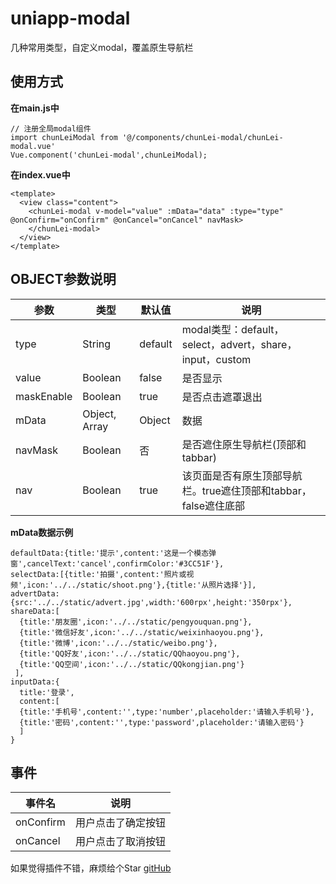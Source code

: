 # uniapp-modal

几种常用类型，自定义modal，覆盖原生导航栏

## 使用方式

**在main.js中**  

~~~
// 注册全局modal组件
import chunLeiModal from '@/components/chunLei-modal/chunLei-modal.vue'
Vue.component('chunLei-modal',chunLeiModal);
~~~

**在index.vue中**  

~~~
<template>
  <view class="content">
    <chunLei-modal v-model="value" :mData="data" :type="type" @onConfirm="onConfirm" @onCancel="onCancel" navMask>
    </chunLei-modal>
  </view>
</template>
~~~

## OBJECT参数说明

| 参数 | 类型 | 默认值 | 说明 |
| --- | --- | --- | --- |
| type | String | default | modal类型：default，select，advert，share，input，custom |
| value | Boolean | false | 是否显示 |
| maskEnable | Boolean | true | 是否点击遮罩退出 |
| mData | Object, Array | Object | 数据 |
| navMask | Boolean | 否 | 是否遮住原生导航栏(顶部和tabbar) |
| nav | Boolean | true | 该页面是否有原生顶部导航栏。true遮住顶部和tabbar，false遮住底部 |

**mData数据示例**  

~~~
defaultData:{title:'提示',content:'这是一个模态弹窗',cancelText:'cancel',confirmColor:'#3CC51F'},
selectData:[{title:'拍摄',content:'照片或视频',icon:'../../static/shoot.png'},{title:'从照片选择'}],
advertData:{src:'../../static/advert.jpg',width:'600rpx',height:'350rpx'},
shareData:[
  {title:'朋友圈',icon:'../../static/pengyouquan.png'},
  {title:'微信好友',icon:'../../static/weixinhaoyou.png'},
  {title:'微博',icon:'../../static/weibo.png'},
  {title:'QQ好友',icon:'../../static/QQhaoyou.png'},
  {title:'QQ空间',icon:'../../static/QQkongjian.png'}
 ],
inputData:{
  title:'登录',
  content:[
  {title:'手机号',content:'',type:'number',placeholder:'请输入手机号'},
  {title:'密码',content:'',type:'password',placeholder:'请输入密码'}
  ]
}
~~~

## 事件

| 事件名 | 说明 |
| ---  | --- |
| onConfirm | 用户点击了确定按钮 |
| onCancel | 用户点击了取消按钮 |

如果觉得插件不错，麻烦给个Star [gitHub](https://github.com/15157757001/uniapp-modal)
